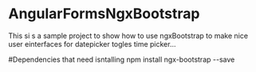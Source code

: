 # AngularFormsNgxBootstrap

This si s a sample project to show how to use ngxBootstrap to make nice user einterfaces for 
datepicker
togles
time picker...

#Dependencies that need isntalling
  npm install ngx-bootstrap --save